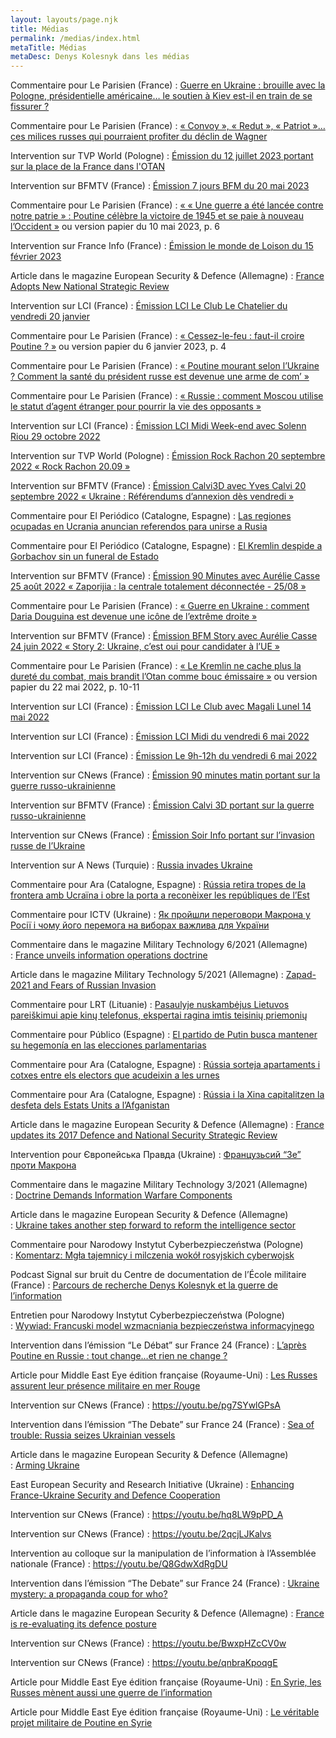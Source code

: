 ```yaml
---
layout: layouts/page.njk
title: Médias
permalink: /medias/index.html
metaTitle: Médias
metaDesc: Denys Kolesnyk dans les médias
---
```

Commentaire pour Le Parisien (France) : [Guerre en Ukraine : brouille avec la Pologne, présidentielle américaine… le soutien à Kiev est-il en train de se fissurer ?](https://www.leparisien.fr/international/guerre-en-ukraine-brouille-avec-la-pologne-presidentielle-americaine-le-soutien-a-kiev-est-il-en-train-de-se-fissurer-21-09-2023-J3TL5DGWE5DRBM5MWL4QTHLEGI.php)

Commentaire pour Le Parisien (France) : [« Convoy », « Redut », « Patriot »… ces milices russes qui pourraient profiter du déclin de Wagner](https://www.leparisien.fr/international/convoy-redut-patriot-ces-milices-russes-qui-pourraient-profiter-du-declin-de-wagner-25-08-2023-DZGQFJA4RVBQTPQAW3TJQS3LAA.php)

Intervention sur TVP World (Pologne) : [Émission du 12 juillet 2023 portant sur la place de la France dans l'OTAN](https://www.youtube.com/watch?v=KIDKRC0krFA)

Intervention sur BFMTV (France) : [Émission 7 jours BFM du 20 mai 2023](https://www.bfmtv.com/replay-emissions/7-jours-bfm/bakhmout-aux-mains-des-russes-kiev-dement-20-05_VN-202305200402.html)

Commentaire pour Le Parisien (France) : [« « Une guerre a été lancée contre notre patrie » : Poutine célèbre la victoire de 1945 et se paie à nouveau l’Occident »](https://www.leparisien.fr/international/guerre-en-ukraine-poutine-celebre-la-victoire-de-1945-et-se-paie-a-nouveau-loccident-09-05-2023-246NHMIGCFCTDAN2HV5UOZ3CVY.php) ou version papier du 10 mai 2023, p. 6

Intervention sur France Info (France) : [Émission le monde de Loison du 15 février 2023](https://www.francetvinfo.fr/replay-jt/franceinfo/18h-loison/jt-le-monde-de-loison-mercredi-15-fevrier-2023_5660981.html)

Article dans le magazine European Security & Defence (Allemagne) : [France Adopts New National Strategic Review](https://kolesnyk.fr/images/ESD_1_2023_Kolesnyk.pdf)

Intervention sur LCI (France) : [Émission LCI Le Club Le Chatelier du vendredi 20 janvier](https://www.tf1info.fr/replay-lci/video-le-club-le-chatelier-du-vendredi-20-janvier-2245645.html)

Commentaire pour Le Parisien (France) : [« Cessez-le-feu : faut-il croire Poutine ? »](https://www.leparisien.fr/international/cessez-le-feu-en-ukraine-possibles-negociations-faut-il-croire-vladimir-poutine-05-01-2023-P2GI3KEP3BGO5BIWW3GBG74JZQ.php) ou version papier du 6 janvier 2023, p. 4

Commentaire pour Le Parisien (France) : [« Poutine mourant selon l’Ukraine ? Comment la santé du président russe est devenue une arme de com’ »](https://www.leparisien.fr/international/comment-les-rumeurs-sur-la-sante-de-vladimir-poutine-sont-devenues-une-arme-de-communication-05-01-2023-P6XNTO5SFFBBNO7H3EKAXBY6SY.php)

Commentaire pour Le Parisien (France) : [« Russie : comment Moscou utilise le statut d’agent étranger pour pourrir la vie des opposants »](https://www.leparisien.fr/international/russie-comment-moscou-utilise-le-statut-dagent-etranger-pour-pourrir-la-vie-des-opposants-01-12-2022-HGBNSGQMOZBRDJD5KO2URDM644.php)

Intervention sur LCI (France) : [Émission LCI Midi Week-end avec Solenn Riou 29 octobre 2022](https://www.tf1info.fr/replay-lci/video-lci-midi-week-end-du-29-octobre-2022-2237071.html)

Intervention sur TVP World (Pologne) : [Émission Rock Rachon 20 septembre 2022 « Rock Rachon 20.09 »](https://tvpworld.com/62868830/rock-rachon-2009)

Intervention sur BFMTV (France) : [Émission Calvi3D avec Yves Calvi 20 septembre 2022 « Ukraine : Référendums d’annexion dès vendredi »](https://www.bfmtv.com/replay-emissions/calvi-3d/ukraine-referendums-d-annexion-des-vendredi-20-09_VN-202209200663.html)

Commentaire pour El Periódico (Catalogne, Espagne) : [Las regiones ocupadas en Ucrania anuncian referendos para unirse a Rusia](https://www.elperiodico.com/es/internacional/20220920/regiones-ocupadas-ucrania-anuncian-referendum-adhesion-rusia-75678964)

Commentaire pour El Periódico (Catalogne, Espagne) : [El Kremlin despide a Gorbachov sin un funeral de Estado](https://www.elperiodico.com/es/internacional/20220831/kremlin-organizara-funeral-despedir-gorbachov-14384106)

Intervention sur BFMTV (France) : [Émission 90 Minutes avec Aurélie Casse 25 août 2022 « Zaporijia : la centrale totalement déconnectée - 25/08 »](https://www.bfmtv.com/replay-emissions/90-minutes-aurelie-casse/zaporijia-la-centrale-totalement-deconnecteee-25-08_VN-202208250656.html)

Commentaire pour Le Parisien (France) : [« Guerre en Ukraine : comment Daria Douguina est devenue une icône de l’extrême droite »](https://www.leparisien.fr/international/guerre-en-ukraine-comment-daria-douguina-est-devenue-une-icone-de-lextreme-droite-25-08-2022-VSWBFMF6L5BJVFKAJRI2HWUU54.php)

Intervention sur BFMTV (France) : [Émission BFM Story avec Aurélie Casse 24 juin 2022 « Story 2: Ukraine, c’est oui pour candidater à l’UE »](https://www.bfmtv.com/replay-emissions/bfm-story/story-2-ukraine-c-est-oui-pour-candidater-a-l-ue-24-06_VN-202206240543.html)

Commentaire pour Le Parisien (France) : [« Le Kremlin ne cache plus la dureté du combat, mais brandit l’Otan comme bouc émissaire »](https://www.leparisien.fr/international/le-kremlin-ne-cache-plus-la-durete-du-combat-mais-brandit-lotan-comme-bouc-emissaire-22-05-2022-ACZPQQGAMVFV3MJ43BHRTXMZ5A.php) ou version papier du 22 mai 2022, p. 10-11

Intervention sur LCI (France) : [Émission LCI Le Club avec Magali Lunel 14 mai 2022](https://www.tf1info.fr/replay-lci/video-le-club-du-14-mai-avec-magali-lunel-2219792.html)

Intervention sur LCI (France) : [Émission LCI Midi du vendredi 6 mai 2022](https://www.tf1info.fr/replay-lci/video-lci-midi-du-vendredi-6-mai-2022-2218934.html)

Intervention sur LCI (France) : [Émission Le 9h-12h du vendredi 6 mai 2022](https://www.tf1info.fr/replay-lci/video-le-9h-12h-du-vendredi-6-mai-2022-2218907.html)

Intervention sur CNews (France) : [Émission 90 minutes matin portant sur la guerre russo-ukrainienne](https://www.cnews.fr/emission/2022-04-23/90-minutes-matin-du-23042022-1207603)

Intervention sur BFMTV (France) : [Émission Calvi 3D portant sur la guerre russo-ukrainienne](https://www.bfmtv.com/replay-emissions/calvi-3d/poutine-a-t-il-deja-perdu-la-guerre-23-03_VN-202203230582.html)

Intervention sur CNews (France) : [Émission Soir Info portant sur l’invasion russe de l’Ukraine](https://www.cnews.fr/emission/2022-03-04/soir-info-du-03032022-1189003)

Intervention sur A News (Turquie) : [Russia invades Ukraine](https://www.facebook.com/watch/?v=303726778338262&extid=CL-UNK-UNK-UNK-AN_GK0T-GK1C&ref=sharing)

Commentaire pour Ara (Catalogne, Espagne) : [Rússia retira tropes de la frontera amb Ucraïna i obre la porta a reconèixer les repúbliques de l’Est](https://www.ara.cat/internacional/russia-diu-seves-tropes-s-retirant-frontera-ucraina_1_4272135.html)

Commentaire pour ICTV (Ukraine) : [Як пройшли переговори Макрона у Росії і чому його перемога на виборах важлива для України](https://fakty.com.ua/ua/ukraine/polituka/20220212-yak-projshly-peregovory-makrona-u-rosiyi-i-chomu-jogo-peremoga-na-vyborah-vazhlyva-dlya-ukrayiny/)

Commentaire dans le magazine Military Technology 6/2021 (Allemagne) : [France unveils information operations doctrine](https://kolesnyk.fr/images/miltech62021_franceL2I_kolesnyk.pdf)

Article dans le magazine Military Technology 5/2021 (Allemagne) : [Zapad-2021 and Fears of Russian Invasion](https://kolesnyk.fr/images/miltech_zapad2021_kolesnyk.pdf)

Commentaire pour LRT (Lituanie) : [Pasaulyje nuskambėjus Lietuvos pareiškimui apie kinų telefonus, ekspertai ragina imtis teisinių priemonių](https://www.lrt.lt/naujienos/pasaulyje/6/1503523/pasaulyje-nuskambejus-lietuvos-pareiskimui-apie-kinu-telefonus-ekspertai-ragina-imtis-teisiniu-priemoniu)

Commentaire pour Público (Espagne) : [El partido de Putin busca mantener su hegemonía en las elecciones parlamentarias](https://www.publico.es/internacional/elecciones-rusia-partido-putin-busca-mantener-hegemonia-elecciones-parlamentarias.html)

Commentaire pour Ara (Catalogne, Espagne) : [Rússia sorteja apartaments i cotxes entre els electors que acudeixin a les urnes](https://www.ara.cat/internacional/eleccions-legislatives-russia-sorteigs-d-apartaments-i-el-govern-rus-sorteja-apartaments-i-cotxes-entre-els-electors-que-acudeixi-a-les-urnes_1_4119301.html)

Commentaire pour Ara (Catalogne, Espagne) : [Rússia i la Xina capitalitzen la desfeta dels Estats Units a l’Afganistan](https://www.ara.cat/internacional/russia-xina-capitalitzen-desfeta-dels-estats-units-l-afganistan_1_4092749.html)

Article dans le magazine European Security & Defence (Allemagne) : [France updates its 2017 Defence and National Security Strategic Review](https://kolesnyk.fr/images/ESD_France_Actu_Strategique_KOLESNYK.pdf)

Intervention pour Європейська Правда (Ukraine) : [Французьсий “Зе” проти Макрона](https://youtu.be/Omn5WmqOpzk)

Commentaire dans le magazine Military Technology 3/2021 (Allemagne) : [Doctrine Demands Information Warfare Components](https://kolesnyk.fr/images/miltech_doctrine_demands_information_warfare_components_kolesnyk.pdf)

Article dans le magazine European Security & Defence (Allemagne) : [Ukraine takes another step forward to reform the intelligence sector](https://kolesnyk.fr/images/ESD_Ukraine_Intel_KOLESNYK.pdf)

Commentaire pour Narodowy Instytut Cyberbezpieczeństwa (Pologne) : [Komentarz: Mgła tajemnicy i milczenia wokół rosyjskich cyberwojsk](https://nci.org.pl/komentarz-mgla-tajemnicy-i-milczenia-wokol-rosyjskich-cyberwojsk)

Podcast Signal sur bruit du Centre de documentation de l’École militaire (France) : [Parcours de recherche Denys Kolesnyk et la guerre de l’information](https://www.dems.defense.gouv.fr/cdem/productions/valorisation/voir-ecouter/signal-bruit/parcours-de-recherche-denys-kolesnyk)

Entretien pour Narodowy Instytut Cyberbezpieczeństwa (Pologne) : [Wywiad: Francuski model wzmacniania bezpieczeństwa informacyjnego](https://nci.org.pl/wywiad-francuski-model-wzmacniania-bezpieczenstwa-informacyjnego/)

Intervention dans l’émission “Le Débat” sur France 24 (France) : [L’après Poutine en Russie : tout change…et rien ne change ?](https://youtu.be/c6d4tP0LYdg)

Article pour Middle East Eye édition française (Royaume-Uni) : [Les Russes assurent leur présence militaire en mer Rouge](https://www.middleeasteye.net/fr/decryptages/russie-soudan-yemen-mer-rouge-base-navale-poutine)

Intervention sur CNews (France) : <https://youtu.be/pg7SYwlGPsA>

Intervention dans l’émission “The Debate” sur France 24 (France) : [Sea of trouble: Russia seizes Ukrainian vessels](https://youtu.be/ks4IumeosgE)

Article dans le magazine European Security & Defence (Allemagne) : [Arming Ukraine](https://kolesnyk.fr/images/ESD_Arming_Ukraine_Kolesnyk.pdf)

East European Security and Research Initiative (Ukraine) : [Enhancing France-Ukraine Security and Defence Cooperation](https://eesri.org/wp-content/uploads/2018/07/2018-07_France-Ukraine-Security-Cooperation_PB-ENG.pdf)

Intervention sur CNews (France) : <https://youtu.be/hq8LW9pPD_A>

Intervention sur CNews (France) : <https://youtu.be/2qcjLJKalvs>

Intervention au colloque sur la manipulation de l’information à l’Assemblée nationale (France) : <https://youtu.be/Q8GdwXdRgDU>

Intervention dans l’émission “The Debate” sur France 24 (France) : [Ukraine mystery: a propaganda coup for who?](https://youtu.be/3-iylGxMiq8)

Article dans le magazine European Security & Defence (Allemagne) : [France is re-evaluating its defence posture](https://kolesnyk.fr/images/ESD_France_Defence_Posture_Kolesnyk.pdf)

Intervention sur CNews (France) : <https://youtu.be/BwxpHZcCV0w>

Intervention sur CNews (France) : <https://youtu.be/qnbraKpoqgE>

Article pour Middle East Eye édition française (Royaume-Uni) : [En Syrie, les Russes mènent aussi une guerre de l’information](https://www.middleeasteye.net/fr/opinion-fr/en-syrie-les-russes-menent-aussi-une-guerre-de-linformation)

Article pour Middle East Eye édition française (Royaume-Uni) : [Le véritable projet militaire de Poutine en Syrie](https://www.middleeasteye.net/fr/opinion-fr/le-veritable-projet-militaire-de-poutine-en-syrie)